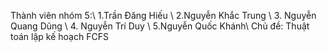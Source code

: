 Thành viên nhóm 5:\\
  1.Trần Đăng Hiếu \\
  2.Nguyễn Khắc Trung \\
  3. Nguyễn Quang Dũng \\
  4. Nguyễn Trí Duy \\
  5.Nguyễn Quốc Khánh\\
Chủ đề: Thuật toán lập kế hoạch FCFS
